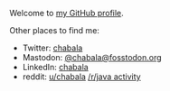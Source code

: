 Welcome to [my GitHub profile](https://chabala.org/).

Other places to find me:
 * Twitter: [chabala](https://twitter.com/chabala)
 * Mastodon: <a rel="me" href="https://fosstodon.org/@chabala">@chabala&#x200B;@fosstodon&#x200B;.org</a>
 * LinkedIn: [chabala](https://www.linkedin.com/in/chabala)
 * reddit: [u/chabala](https://www.reddit.com/user/chabala) [/r/java activity](https://www.reddit.com/r/java/search/?q=author%3Achabala&restrict_sr=1&type=comment)
